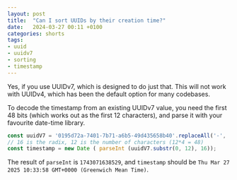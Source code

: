 ```yaml
---
layout: post
title:  "Can I sort UUIDs by their creation time?"
date:   2024-03-27 00:11 +0100
categories: shorts
tags:
- uuid 
- uuidv7
- sorting
- timestamp
---
```


Yes, if you use UUIDv7, which is designed to do just that. This will not work
with UUIDv4, which has been the default option for many codebases.

To decode the timestamp from an existing UUIDv7 value, you need the first 48 bits 
(which works out as the first 12 characters), and parse it with your favourite
date-time library.

```js
const uuidV7 = '0195d72a-7401-7b71-a6b5-49d435658b40'.replaceAll('-', '');
// 16 is the radix, 12 is the number of characters (12*4 = 48)
const timestamp = new Date ( parseInt (uuidV7.substr(0, 12), 16));
```

The result of `parseInt` is `1743071638529`, and `timestamp` should be
`Thu Mar 27 2025 10:33:58 GMT+0000 (Greenwich Mean Time)`.
```

